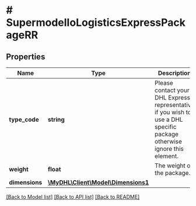# # SupermodelIoLogisticsExpressPackageRR

## Properties

Name | Type | Description | Notes
------------ | ------------- | ------------- | -------------
**type_code** | **string** | Please contact your DHL Express representative if you wish to use a DHL specific package otherwise ignore this element. | [optional]
**weight** | **float** | The weight of the package. |
**dimensions** | [**\MyDHL\Client\Model\Dimensions1**](Dimensions1.md) |  |

[[Back to Model list]](../../README.md#models) [[Back to API list]](../../README.md#endpoints) [[Back to README]](../../README.md)
